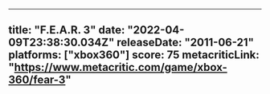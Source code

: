 
---
title: "F.E.A.R. 3"
date: "2022-04-09T23:38:30.034Z"
releaseDate: "2011-06-21"
platforms: ["xbox360"]
score: 75
metacriticLink: "https://www.metacritic.com/game/xbox-360/fear-3"
---
